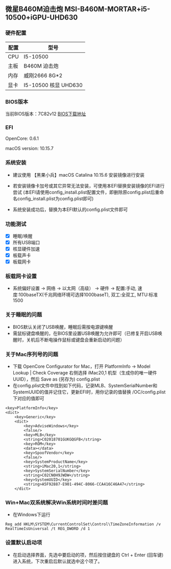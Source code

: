 
## 微星B460M迫击炮 MSI-B460M-MORTAR+i5-10500+iGPU-UHD630

### 硬件配置

|  配置   | 型号  |
|  ----  | ----  |
| CPU  | I5-10500 |
| 主板  | B460M 迫击炮 |
| 内存  | 威刚2666 8G*2 |
| 显卡  | I5-10500 核显 UHD630  |

### BIOS版本

当前BIOS版本：7C82v12 [BIOS下载地址](https://cn.msi.com/Motherboard/support/MAG-B460M-MORTAR)

### EFI 

OpenCore: 0.6.1

macOS version: 10.15.7


### 系统安装
* 建议使用 【黑果小兵】macOS Catalina 10.15.6 安装镜像进行安装

* 若安装镜像卡加号或其它异常无法安装，可使用本EFI替换安装镜像的EFI进行尝试
(本EFI请使用config_install.plist配置文件，即删除原config.plist后重命名config_install.plist为config.plist即可)

* 系统安装成功后，替换为本EFI默认的config.plist文件即可

### 功能测试
- [x] 睡眠/唤醒
- [x] 所有USB端口
- [x] 核显硬件加速
- [x] 板载声卡
- [x] 板载网卡

### 板载网卡设置
* 系统偏好设置 -> 网络 -> 以太网（高级） -> 硬件 -> 配置:手动, 速度:100baseTX(千兆网络环境可选择1000baseT), 双工:全双工, MTU:标准1500

### 关于睡眠的问题
* BIOS默认关闭了USB唤醒，睡眠后需按电源键唤醒
* 需鼠标键盘唤醒的，在BIOS里设置USB唤醒为允许即可（已修复开启USB唤醒时，关机后不断电操作鼠标或键盘会重新启动的问题）

### 关于Mac序列号的问题
* 下载 OpenCore Configurator for Mac，打开 PlatformInfo -> Model Lookup | Check Coverage 右侧选择 iMac20,1 机型（生成你的唯一硬件UUID），然后 Save as (另存为) config.plist
* 在config.plist文件中找到如下代码，记录MLB、SystemSerialNumber和SystemUUID的值并记住它，更新EFI时，用你记录的值替换 /OC/config.plist 下对应的值即可

```
<key>PlatformInfo</key>
<dict>
    <key>Generic</key>
    <dict>
        <key>AdviseWindows</key>
        <false/>
        <key>MLB</key>
        <string>C02018701GUKGQGFB</string>
        <key>ROM</key>
        <data></data>
        <key>SpoofVendor</key>
        <false/>
        <key>SystemProductName</key>
        <string>iMac20,1</string>
        <key>SystemSerialNumber</key>
        <string>C02CN0H9JWDW</string>
        <key>SystemUUID</key>
        <string>A5F92887-E901-494C-8066-CCA416C46A47</string>
    </dict>
```

### Win+Mac双系统解决Win系统时间时差问题
* 在Windows下运行
```
Reg add HKLM\SYSTEM\CurrentControlSet\Control\TimeZoneInformation /v RealTimeIsUniversal /t REG_DWORD /d 1
```

### 设置默认启动项
* 在启动选择界面，先选中要启动的项，然后按住键盘的 Ctrl + Enter (回车键) 进入系统，下次重启后默认就选中这个项了。
